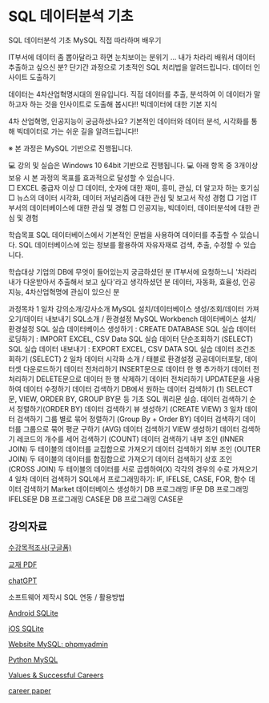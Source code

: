 # SQL 데이터분석 기초

SQL 데이터분석 기초
MySQL 직접 따라하며 배우기

IT부서에 데이터 좀 뽑아달라고 하면 눈치보이는 분위기 ... 내가 차라리 배워서 데이터 추출하고 싶으신 분? 
단기간 과정으로 기초적인 SQL 처리법을 알려드립니다. 
데이터 인사이트 도출하기

데이터는 4차산업혁명시대의 원유입니다.
직접 데이터를 추출, 분석하여 이 데이터가 말하고자 하는 것을 인사이트로 도출해 봅시다!!
빅데이터에 대한 기본 지식

4차 산업혁명, 인공지능이 궁금하셨나요?
기본적인 데이터와 데이터 분석, 시각화를 통해 빅데이터로 가는 쉬운 길을 알려드립니다!!


※ 본 과정은 MySQL 기반으로 진행됩니다. 


💻 강의 및 실습은 Windows 10 64bit 기반으로 진행됩니다. 
💻 아래 항목 중 3개이상 보유 시 본 과정의 목표를 효과적으로 달성할 수 있습니다.    
 □ EXCEL 중급자 이상
 □ 데이터, 숫자에 대한 재미, 흥미, 관심, 더 알고자 하는 호기심
 □ 뉴스의 데이터 시각화, 데이터 저널리즘에 대한 관심 및 보고서 작성 경험
 □ 기업 IT 부서의 데이터베이스에 대한 관심 및 경험
 □ 인공지능, 빅데이터, 데이터분석에 대한 관심 및 경험

학습목표
SQL 데이터베이스에서 기본적인 문법을 사용하여 데이터를 추출할 수 있습니다.
SQL 데이터베이스에 있는 정보를 활용하여 자유자재로 검색, 추출, 수정할 수 있습니다.

학습대상
기업의 DB에 무엇이 들어있는지 궁금하셨던 분
IT부서에 요청하느니 '차라리 내가 다운받아서 추출해서 보고 싶다'라고 생각하셨던 분
데이터, 자동화, 효율성, 인공지능, 4차산업혁명에 관심이 있으신 분

과정목차
1 일차
강의소개/강사소개	MySQL 설치/데이터베이스 생성/조회/데이터 가져오기/데이터 내보내기
SQL소개 / 환경설정	MySQL Workbench 데이터베이스 설치/환경설정
SQL 실습	데이터베이스 생성하기 : CREATE DATABASE
SQL 실습	데이터 로딩하기 : IMPORT EXCEL, CSV Data
SQL 실습	데이터 단순조회하기 (SELECT)
SQL 실습	데이터 내보내기 : EXPORT EXCEL, CSV DATA
SQL 실습	데이터 조건조회하기 (SELECT)
2 일차
데이터 시각화 소개 / 태블로 환경설정	공공데이터포탈, 데이터셋 다운로드하기
데이터 전처리하기	INSERT문으로 데이터 한 행 추가하기
데이터 전처리하기	DELETE문으로 데이터 한 행 삭제하기
데이터 전처리하기	UPDATE문을 사용하여 데이터 수정하기
데이터 검색하기	DB에서 원하는 데이터 검색하기 (1)
SELECT문, VIEW, ORDER BY, GROUP BY문 등 기초 SQL 쿼리문 실습.
데이터 검색하기	순서 정렬하기(ORDER BY)
데이터 검색하기	뷰 생성하기 (CREATE VIEW)
3 일차
데이터 검색하기	그룹 별로 묶어 정렬하기 (Group By + Order BY)
데이터 검색하기	데이터를 그룹으로 묶어 평균 구하기 (AVG)
데이터 검색하기	VIEW 생성하기
데이터 검색하기	레코드의 개수를 세어 검색하기 (COUNT)
데이터 검색하기	내부 조인 (INNER JOIN) 두 테이블의 데이터를 교집합으로 가져오기
데이터 검색하기	외부 조인 (OUTER JOIN) 두 테이블의 데이터를 합집합으로 가져오기
데이터 검색하기	상호 조인 (CROSS JOIN) 두 테이블의 데이터를 서로 곱셈하여(X) 각각의 경우의 수로 가져오기
4 일차
데이터 검색하기	SQL에서 프로그래밍하기: IF, IFELSE, CASE, FOR, 함수
데이터 검색하기	Market 데이터베이스 생성하기
DB 프로그래밍	IF문
DB 프로그래밍	IFELSE문
DB 프로그래밍	CASE문
DB 프로그래밍	CASE문

## 강의자료

[수강목적조사(구글폼)](https://forms.gle/zMdDpyivAvckndXt5)

[교재 PDF](https://github.com/dscoool/mysql/blob/935f9df80f81b3c7b50d288ccfabf7ccc8ca6b9a/%EB%A9%80%ED%8B%B0%EC%BA%A0%ED%8D%BC%EC%8A%A4_%EB%AA%A8%EB%91%90%EC%9D%98MySQL.pdf)

[chatGPT](https://github.com/dscoool/datastructure/blob/main/chatgpt.ipynb)

소프트웨어 제작시 SQL 연동 / 활용방법

[Android SQLite](https://developer.android.com/training/data-storage/sqlite?hl=ko)

[iOS SQLite](https://www.kodeco.com/6620276-sqlite-with-swift-tutorial-getting-started)

[Website MySQL: phpmyadmin](https://www.w3schools.com/php/php_mysql_intro.asp)

[Python MySQL](https://dev.mysql.com/doc/connector-python/en/connector-python-example-connecting.html)

[Values & Successful Careers](https://myurl.ai/zct9Ht)

[career paper](https://docs.google.com/document/d/1HqNJF6VBQ1c9Iu8fYJ8aY26ZRbDTINjUMiBPO8O2tRE/edit?usp=sharing)
